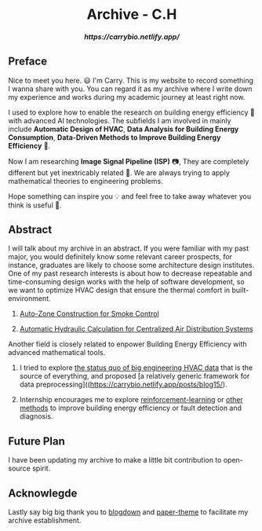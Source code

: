 <div align="center">
<h1>Archive - C.H</h1>
<h5>https://carrybio.netlify.app/</h5>
</div>

## Preface

Nice to meet you here. :smiley: I'm Carry. This is my website to record something I wanna share with you. You can regard it as my archive where I write down my experience and works during my academic journey at least right now. 

I used to explore how to enable the research on building energy efficiency :house_with_garden: with advanced AI technologies. The subfields I am involved in mainly include **Automatic Design of HVAC**, **Data Analysis for Building Energy Consumption**, **Data-Driven Methods to Improve Building Energy Efficiency** :office:. 

Now I am researching **Image Signal Pipeline (ISP)** :camera:, They are completely different but yet inextricably related :monocle_face:. We are always trying to apply mathematical theories to engineering problems. 

Hope something can inspire you :bulb: and feel free to take away whatever you think is useful :brain:.

## Abstract

I will talk about my archive in an abstract. If you were familiar with my past major, you would definitely know some relevant career prospects, for instance, graduates are likely to choose some architecture design institutes. One of my past research interests is about how to decrease repeatable and time-consuming design works with the help of software development, so we want to optimize HVAC design that ensure the thermal comfort in built-environment. 

1. [Auto-Zone Construction for Smoke Control](https://carrybio.netlify.app/posts/blog9/)

2. [Automatic Hydraulic Calculation for Centralized Air Distribution Systems](https://carrybio.netlify.app/posts/blog10/)

Another field is closely related to enpower Building Energy Efficiency with advanced mathematical tools.

1. I tried to explore [the status quo of big engineering HVAC data](https://carrybio.netlify.app/posts/blog11/) that is the source of everything, and proposed [a relatively generic framework for data preprocessing]((https://carrybio.netlify.app/posts/blog15/).

2. Internship encourages me to explore [reinforcement-learning](https://carrybio.netlify.app/posts/blog14/) or [other methods](https://carrybio.netlify.app/posts/blog13/) to improve building energy efficiency or fault detection and diagnosis.

## Future Plan

I have been updating my archive to make a little bit contribution to open-source spirit. 

## Acknowlegde

Lastly say big big thank you to [blogdown](https://bookdown.org/yihui/blogdown/) and [paper-theme](https://github.com/nanxiaobei/hugo-paper) to facilitate my archive establishment. 
